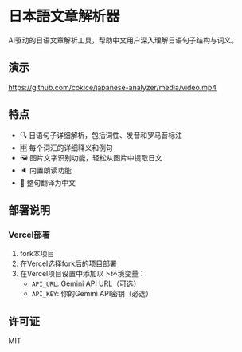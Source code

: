 # 日本語文章解析器

AI驱动的日语文章解析工具，帮助中文用户深入理解日语句子结构与词义。
## 演示

https://github.com/cokice/japanese-analyzer/media/video.mp4

## 特点

- 🔍 日语句子详细解析，包括词性、发音和罗马音标注
- 🈸 每个词汇的详细释义和例句
- 🖼️ 图片文字识别功能，轻松从图片中提取日文
- 🔈 内置朗读功能
- 🔄 整句翻译为中文

## 部署说明


### Vercel部署

1. fork本项目
1. 在Vercel选择fork后的项目部署
2. 在Vercel项目设置中添加以下环境变量：
   - `API_URL`: Gemini API URL（可选）
   - `API_KEY`: 你的Gemini API密钥（必选）

## 许可证

MIT
